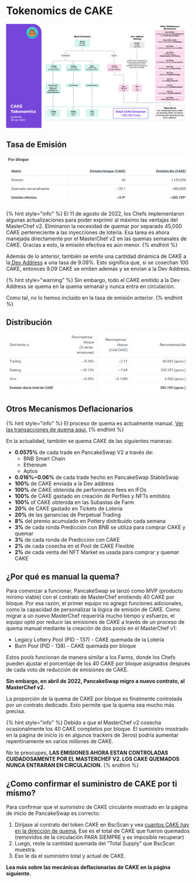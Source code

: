# Tokenomics de CAKE

![](<../../.gitbook/assets/0 (1) (2).png>)

## **Tasa de Emisión** <a href="#_yrv8c4jk627i" id="_yrv8c4jk627i"></a>

![](<../../.gitbook/assets/1 (3).png>)

{% hint style="info" %}
El 11 de agosto de 2022, los Chefs implementaron algunas actualizaciones para poder exprimir al máximo las ventajas del MasterChef v2. Eliminaron la necesidad de quemar por separado 45,000 CAKE perteneciente a las inyecciones de lotería. Esa tarea es ahora manejada directamente por el MasterChef v2 en las quemas semanales de CAKE. Gracias a esto, la emisión efectiva es aún menor.
{% endhint %}



Además de lo anterior, también se emite una cantidad dinámica de CAKE a la[ Dev Address](https://bscscan.com/address/0xceba60280fb0ecd9a5a26a1552b90944770a4a0e#tokentxns) a una tasa de 9.09%. Esto significa que, si se cosechan 100 CAKE, entonces 9.09 CAKE se emiten además y se envían a la Dev Address.

{% hint style="warning" %}
Sin embargo, todo el CAKE emitido a la Dev Address se quema en la quema semanal y nunca entra en circulación.

Como tal, no lo hemos incluido en la tasa de emisión anterior.
{% endhint %}

## **Distribución** <a href="#_if9wweb9lg40" id="_if9wweb9lg40"></a>

![](<../../.gitbook/assets/2 (3).png>)

## **Otros Mecanismos Deflacionarios** <a href="#_g0fdb9yy2r2k" id="_g0fdb9yy2r2k"></a>

{% hint style="info" %}
El proceso de quema es actualmente manual. [Ver las transacciones de quema aquí.](https://bscscan.com/token/0x0e09fabb73bd3ade0a17ecc321fd13a19e81ce82?a=0x000000000000000000000000000000000000dead)
{% endhint %}

En la actualidad, también se quema CAKE de las siguientes maneras:

* **0.0575%** de cada trade en PancakeSwap V2 a través de:
  * BNB Smart Chain
  * Ethereum
  * Aptos
* **0.016%\~0.06%** de cada trade hecho en PancakeSwap StableSwap
* **100%** de CAKE enviada a la Dev address
* **100%** de CAKE obtenida de performance fees en IFOs
* **100%** de CAKE gastado en creación de Perfiles y NFTs emitidos
* **100%** of CAKE obtenida en las Subastas de Farm
* **20%** de CAKE gastado en Tickets de Lotería
* **20%** de las ganancias de Perpetual Trading
* **8%** del premio acumulado en Pottery distribuido cada semana
* **3%** de cada ronda Predicción con BNB se utiliza para comprar CAKE y quemar
* **3%** de cada ronda de Predicción con CAKE
* **2%** de cada cosecha en el Pool de CAKE Flexible
* **2%** de cada venta del NFT Market es usada para comprar y quemar CAKE

## **¿Por qué es manual la quema?** <a href="#_3el2cjrubiib" id="_3el2cjrubiib"></a>

Para comenzar a funcionar, PancakeSwap se lanzó como MVP (producto mínimo viable) con el contrato de MasterChef emitiendo 40 CAKE por bloque. Por esa razón, el primer equipo no agregó funciones adicionales, como la capacidad de personalizar la lógica de emisión de CAKE. Como migrar a un nuevo MasterChef requeriría mucho tiempo y esfuerzo, el equipo optó por reducir las emisiones de CAKE a través de un proceso de quema manual mediante la creación de dos pools en el MasterChef v1:

* Legacy Lottery Pool (PID - 137) - CAKE quemada de la Lotería
* Burn Pool (PID - 138) - CAKE quemada por bloque

Estos pools funcionan de manera similar a los Farms, donde los Chefs pueden ajustar el porcentaje de los 40 CAKE por bloque asignados después de cada voto de reducción de emisiones de CAKE.

**Sin embargo, en abril de 2022, PancakeSwap migro a nuevo contrato, al MasterChef v2.**

La proporción de la quema de CAKE por bloque es finalmente controlada por un contrato dedicado. Esto permite que la quema sea mucho más precisa.

{% hint style="info" %}
Debido a que el MasterChef v2 cosecha ocasionalmente los 40 CAKE completos por bloque. El suministro mostrado en la página de inicio (o en algunos trackers de 3eros) podría aumentar repentinamente en varios millones de CAKE.

No te preocupes, **LAS EMISIONES AHORA ESTAN CONTROLADAS CUIDADOSAMENTE POR EL MASTERCHEF V2. LOS CAKE QUEMADOS NUNCA ENTRARAN EN CIRCULACION.**
{% endhint %}

## **¿Como confirmar el suministro de CAKE por ti mismo?** <a href="#_p53bwhjbvygc" id="_p53bwhjbvygc"></a>

Para confirmar que el suministro de CAKE circulante mostrado en la página de inicio de PancakeSwap es correcto:

1. Diríjase al contrato del token CAKE en BscScan y vea [cuantos CAKE hay en la dirección de quema.](https://bscscan.com/token/0x0e09fabb73bd3ade0a17ecc321fd13a19e81ce82#balances) Ese es el total de CAKE que fueron quemados (removidos de la circulación PARA SIEMPRE y es imposible recuperar)
2. Luego, reste la cantidad quemada del “Total Supply” que BscScan muestra.
3. Eso le da el suministro total y actual de CAKE.

**Lea más sobre las mecánicas deflacionarias de CAKE en la página siguiente.**
